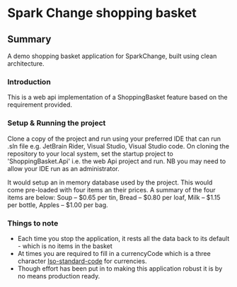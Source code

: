 # Spark Change shopping basket
## Summary
A demo shopping basket application for SparkChange, built using clean architecture.

### Introduction
This is a web api implementation of a ShoppingBasket feature based on the requirement provided.

### Setup & Running the project
Clone a copy of the project and run using your preferred IDE that can run .sln file 
e.g. JetBrain Rider, Visual Studio, Visual Studio code.
On cloning the repository to your local system, set the startup project to 'ShoppingBasket.Api' 
i.e. the web Api project and run. NB you may need to allow your IDE run as an administrator.

It would setup an in memory database used by the project. This would come pre-loaded with four items an their prices.
A summary of the four items are below:
Soup – $0.65 per tin, Bread – $0.80 per loaf, Milk – $1.15 per bottle, Apples – $1.00 per bag.

### Things to note
 - Each time you stop the application, it rests all the data back to its default - which is no items in the basket
 - At times you are required to fill in a currencyCode which is a three character [Iso-standard-code](https://en.wikipedia.org/wiki/ISO_4217) for currencies.
 - Though effort has been put in to making this application robust it is by no means production ready.